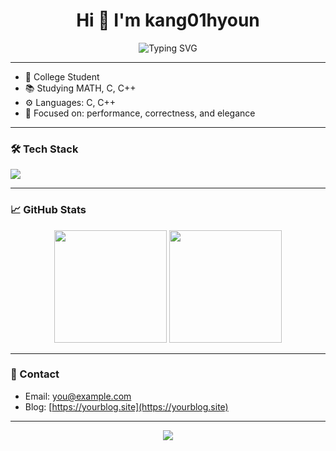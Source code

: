 <!--!## Hi there 👋-->

<!--
**kang01hyoun/kang01hyoun** is a ✨ _special_ ✨ repository because its `README.md` (this file) appears on your GitHub profile.

Here are some ideas to get you started:

- 🔭 I’m currently working on ...
- 🌱 I’m currently learning ...
- 👯 I’m looking to collaborate on ...
- 🤔 I’m looking for help with ...
- 💬 Ask me about ...
- 📫 How to reach me: ...
- 😄 Pronouns: ...
- ⚡ Fun fact: ...
-->
<h1 align="center">Hi 👋 I'm kang01hyoun</h1>

<p align="center">
  <img src="https://readme-typing-svg.demolab.com?font=Fira+Code&duration=3000&pause=1000&color=00F7FF&center=true&vCenter=true&width=435&lines=STUDY-HARD;C%2FC%2B%2B+enthusiast;BE+A+GOOD+DEVELOPER;Always+learning+%F0%9F%93%9A" alt="Typing SVG" />
</p>

---

- 🔭 College Student  
- 📚 Studying MATH, C, C++  
- ⚙️ Languages: C, C++  
- 🎯 Focused on: performance, correctness, and elegance  

---

### 🛠 Tech Stack
<p>
  <img src="https://skillicons.dev/icons?i=c,cpp" />
</p>

---

### 📈 GitHub Stats
<p align="center">
  <img src="https://github-readme-stats.vercel.app/api?username=hyeon-kang&show_icons=true&theme=radical" height="180px"/>
  <img src="https://github-readme-streak-stats.herokuapp.com/?user=hyeon-kang&theme=radical" height="180px"/>
</p>

---

### 🔗 Contact
- Email: you@example.com  
- Blog: [https://yourblog.site](https://yourblog.site)

---

<p align="center">
  <img src="https://github-profile-summary-cards.vercel.app/api/cards/profile-details?username=hyeon-kang&theme=radical" />
</p>


